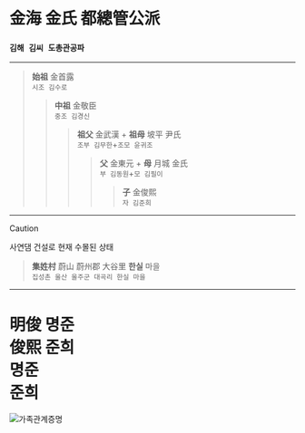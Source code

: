 # 金海 金氏 都總管公派<br>
### `김해 김씨 도총관공파`
***
> **始祖** 金首露<br>`시조 김수로`
>> **中祖** 金敬臣<br>`중조 김경신`
>>> **祖父** 金武漢 + **祖母** 坡平 尹氏<br>`조부 김무한`+`조모 윤귀조`
>>>> **父** 金東元 + **母** 月城 金氏<br>`부 김동원`+`모 김필이`
>>>>> **子** 金俊熙<br>`자 김준희`
***

> [!CAUTION]
> 사연댐 건설로 현재 수몰된 상태

> **集姓村** 蔚山 蔚州郡 大谷里 **한실** 마을<br>`집성촌 울산 울주군 대곡리 한실 마을`
<hr>

# 明俊 명준<br>俊熙 준희<br>명준<br>준희<br>
![가족관계증명](https://github.com/user-attachments/assets/1748ae5f-2e28-460f-adea-c900a606277b)
